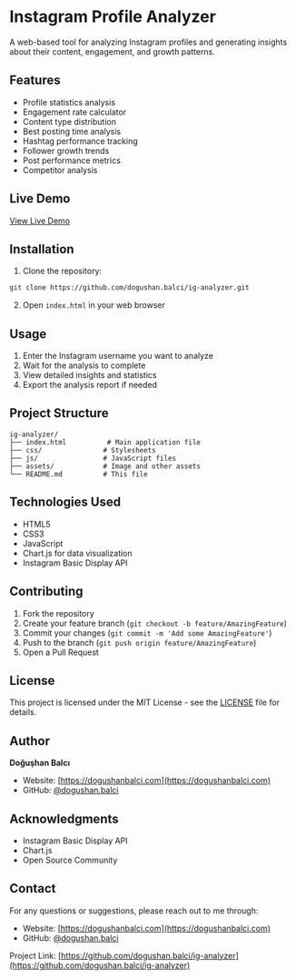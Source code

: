 # Instagram Profile Analyzer

A web-based tool for analyzing Instagram profiles and generating insights about their content, engagement, and growth patterns.

## Features

- Profile statistics analysis
- Engagement rate calculator
- Content type distribution
- Best posting time analysis
- Hashtag performance tracking
- Follower growth trends
- Post performance metrics
- Competitor analysis

## Live Demo

[View Live Demo](https://dogushanbalci.com/tools/ig-analyzer)

## Installation

1. Clone the repository:
```bash
git clone https://github.com/dogushan.balci/ig-analyzer.git
```

2. Open `index.html` in your web browser

## Usage

1. Enter the Instagram username you want to analyze
2. Wait for the analysis to complete
3. View detailed insights and statistics
4. Export the analysis report if needed

## Project Structure

```
ig-analyzer/
├── index.html          # Main application file
├── css/               # Stylesheets
├── js/                # JavaScript files
├── assets/            # Image and other assets
└── README.md          # This file
```

## Technologies Used

- HTML5
- CSS3
- JavaScript
- Chart.js for data visualization
- Instagram Basic Display API

## Contributing

1. Fork the repository
2. Create your feature branch (`git checkout -b feature/AmazingFeature`)
3. Commit your changes (`git commit -m 'Add some AmazingFeature'`)
4. Push to the branch (`git push origin feature/AmazingFeature`)
5. Open a Pull Request

## License

This project is licensed under the MIT License - see the [LICENSE](LICENSE) file for details.

## Author

**Doğuşhan Balcı**
- Website: [https://dogushanbalci.com](https://dogushanbalci.com)
- GitHub: [@dogushan.balci](https://github.com/dogushan.balci)

## Acknowledgments

- Instagram Basic Display API
- Chart.js
- Open Source Community

## Contact

For any questions or suggestions, please reach out to me through:
- Website: [https://dogushanbalci.com](https://dogushanbalci.com)
- GitHub: [@dogushan.balci](https://github.com/dogushan.balci)

Project Link: [https://github.com/dogushan.balci/ig-analyzer](https://github.com/dogushan.balci/ig-analyzer) 
